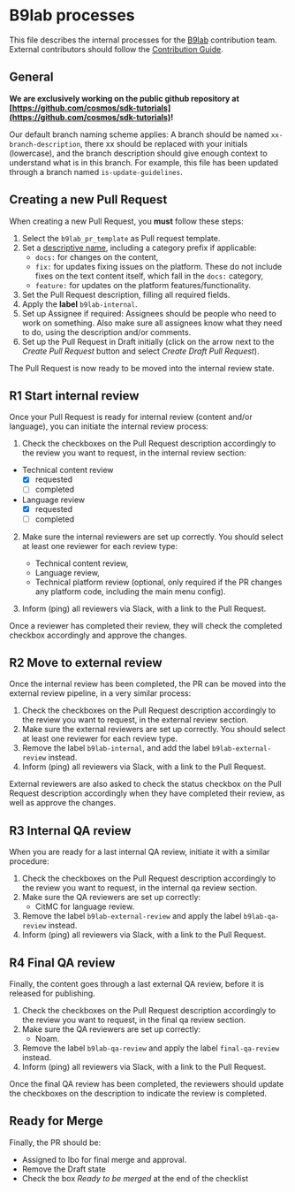 # B9lab processes

This file describes the internal processes for the [B9lab](https://b9lab.com) contribution team. External contributors should follow the [Contribution Guide](../CONTRIBUTING.md).


## General

**We are exclusively working on the public github repository at [https://github.com/cosmos/sdk-tutorials](https://github.com/cosmos/sdk-tutorials)!**

Our default branch naming scheme applies: A branch should be named `xx-branch-description`, there xx should be replaced with your initials (lowercase), and the branch description should give enough context to understand what is in this branch. For example, this file has been updated through a branch named `is-update-guidelines`.


## Creating a new Pull Request

When creating a new Pull Request, you **must** follow these steps:

1. Select the `b9lab_pr_template` as Pull request template.
2. Set a [descriptive name](https://cbea.ms/git-commit/), including a category prefix if applicable:
   * `docs:` for changes on the content,
   * `fix:` for updates fixing issues on the platform. These do not include fixes on the text content itself, which fall in the `docs:` category,
   * `feature:` for updates on the platform features/functionality.
3. Set the Pull Request description, filling all required fields.
4. Apply the **label** `b9lab-internal`.
5. Set up Assignee if required: Assignees should be people who need to work on something. Also make sure all assignees know what they need to do, using the description and/or comments.
6. Set up the Pull Request in Draft initially (click on the arrow next to the _Create Pull Request_ button and select _Create Draft Pull Request_).


The Pull Request is now ready to be moved into the internal review state.


## R1 Start internal review

Once your Pull Request is ready for internal review (content and/or language), you can initiate the internal review process:

1. Check the checkboxes on the Pull Request description accordingly to the review you want to request, in the internal review section:

- Technical content review
  - [x] requested
  - [ ] completed
- Language review
  - [x] requested
  - [ ] completed

2. Make sure the internal reviewers are set up correctly. You should select at least one reviewer for each review type:
   * Technical content review,
   * Language review,
   * Technical platform review (optional, only required if the PR changes any platform code, including the main menu config).

3. Inform (ping) all reviewers via Slack, with a link to the Pull Request.

Once a reviewer has completed their review, they will check the completed checkbox accordingly and approve the changes.


## R2 Move to external review

Once the internal review has been completed, the PR can be moved into the external review pipeline, in a very similar process:

1. Check the checkboxes on the Pull Request description accordingly to the review you want to request, in the external review section.
2. Make sure the external reviewers are set up correctly. You should select at least one reviewer for each review type.
3. Remove the label `b9lab-internal`, and add the label `b9lab-external-review` instead.
4. Inform (ping) all reviewers via Slack, with a link to the Pull Request.

External reviewers are also asked to check the status checkbox on the Pull Request description accordingly when they have completed their review, as well as approve the changes.


## R3 Internal QA review

When you are ready for a last internal QA review, initiate it with a similar procedure:

1. Check the checkboxes on the Pull Request description accordingly to the review you want to request, in the internal qa review section.
2. Make sure the QA reviewers are set up correctly:
   * CitMC for language review.
3. Remove the label `b9lab-external-review` and apply the label `b9lab-qa-review` instead.
4. Inform (ping) all reviewers via Slack, with a link to the Pull Request.

## R4 Final QA review

Finally, the content goes through a last external QA review, before it is released for publishing.

1. Check the checkboxes on the Pull Request description accordingly to the review you want to request, in the final qa review section.
2. Make sure the QA reviewers are set up correctly:
   * Noam.
3. Remove the label `b9lab-qa-review` and apply the label `final-qa-review` instead.
4. Inform (ping) all reviewers via Slack, with a link to the Pull Request.

Once the final QA review has been completed, the reviewers should update the checkboxes on the description to indicate the review is completed.

## Ready for Merge

Finally, the PR should be:
- Assigned to Ibo for final merge and approval.
- Remove the Draft state
- Check the box _Ready to be merged_ at the end of the checklist
